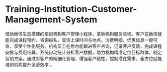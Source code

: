 # Training-Institution-Customer-Management-System
借助微信生态搭建的培训机构客户管理小程序，革新机构服务流程。客户在微信就能完成课程预约、咨询报名，查询上课时间与地点。消费明细、优惠信息一键可查，享受个性化服务。机构员工在后台能跟进客户咨询，记录客户反馈，完成课程安排与费用结算。系统自动统计分析客户数据，助力机构精准定位目标群体，制定营销方案。通过对客户的精细化管理，增强客户粘性，挖掘潜在需求，全方位赋能培训机构提升运营效率 。
